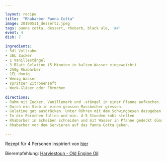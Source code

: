 ```yaml
---

layout: recipe
title:  "Rhabarber Panna Cotta"
image: 20190511_dessert2.jpeg
tags: panna cotta, dessert, rhubarb, black ale, '#4'
event: 4
dish: 7

ingredients:
- 5dl Vollrahm
- 3EL Zucker
- 1 Vanillestängel
- 3 Blatt Gelatine (5 Minuten in kaltem Wasser eingeweicht)
- 250g Rhabarber
- 1EL Honig
- Wenig Wasser
- spritzer Zitronensaft
- Weck-Gläser oder Förmchen
 
directions:
- Rahm mit Zucker, Vanillemark und -stängel in einer Pfanne aufkochen.
- Durch ein Sieb in einen grossen Massbecher giessen.
- Gelatine gut ausdrücken. Unter Rühren mit dem Schwingbesen dazugeben.
- In die Förmchen füllen und min. 4-5 Stunden kühl stellen
- Rhabarber in Scheiben schneiden und mit Wasser in Pfanne gedeckt dünsten bis er weich ist. Honig und Zitronensaft zugeben und abschmecken.
- Rhabarber vor dem Servieren auf das Panna Cotta geben.

---
```


Rezept für 4 Personen inspiriert von [hier](https://www.swissmilk.ch/de/rezepte-kochideen/rezepte/HWL_CFuM2001_11/panna-cotta-rahmkoepfli/)

Bierempfehlung: [Harviestoun - Old Engine Oil](https://harviestoun.com/product/old-engine-oil-craft-stout/)
